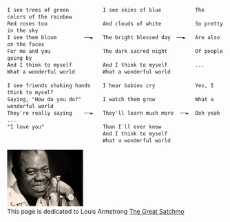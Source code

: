 
```
I see trees of green           I see skies of blue           The colors of the rainbow
Red roses too                  And clouds of white           So pretty in the sky
I see them bloom         ──►   The bright blessed day  ──►   Are also on the faces
For me and you                 The dark sacred night         Of people going by
And I think to myself          And I think to myself         ...
What a wonderful world         What a wonderful world

I see friends shaking hands    I hear babies cry             Yes, I think to myself
Saying, "How do you do?"       I watch them grow             What a wonderful world
They′re really saying    ──►   They'll learn much more  ──►  Ooh yeah ...
"I love you"                   Than I′ll ever know
                               And I think to myself
                               What a wonderful world
```
<img src="satchmo.jpg" width="35%"><br>
This page is dedicated to Louis Armstrong <a href="https://en.wikipedia.org/wiki/Louis_Armstrong">The Great Satchmo</a>
